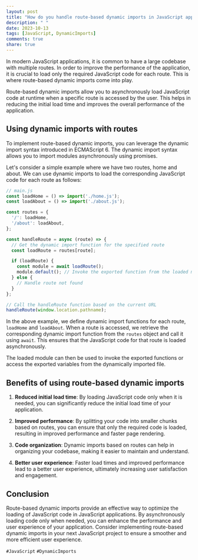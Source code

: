 ```yaml
---
layout: post
title: "How do you handle route-based dynamic imports in JavaScript applications?"
description: " "
date: 2023-10-13
tags: [JavaScript, DynamicImports]
comments: true
share: true
---
```


In modern JavaScript applications, it is common to have a large codebase with multiple routes. In order to improve the performance of the application, it is crucial to load only the required JavaScript code for each route. This is where route-based dynamic imports come into play.

Route-based dynamic imports allow you to asynchronously load JavaScript code at runtime when a specific route is accessed by the user. This helps in reducing the initial load time and improves the overall performance of the application.

## Using dynamic imports with routes

To implement route-based dynamic imports, you can leverage the dynamic import syntax introduced in ECMAScript 6. The dynamic import syntax allows you to import modules asynchronously using promises.

Let's consider a simple example where we have two routes, home and about. We can use dynamic imports to load the corresponding JavaScript code for each route as follows:

```javascript
// main.js
const loadHome = () => import('./home.js');
const loadAbout = () => import('./about.js');

const routes = {
  '/': loadHome,
  '/about': loadAbout,
};

const handleRoute = async (route) => {
  // Get the dynamic import function for the specified route
  const loadRoute = routes[route];

  if (loadRoute) {
    const module = await loadRoute();
    module.default(); // Invoke the exported function from the loaded module
  } else {
    // Handle route not found
  }
};

// Call the handleRoute function based on the current URL
handleRoute(window.location.pathname);
```

In the above example, we define dynamic import functions for each route, `loadHome` and `loadAbout`. When a route is accessed, we retrieve the corresponding dynamic import function from the `routes` object and call it using `await`. This ensures that the JavaScript code for that route is loaded asynchronously.

The loaded module can then be used to invoke the exported functions or access the exported variables from the dynamically imported file.

## Benefits of using route-based dynamic imports

1. **Reduced initial load time**: By loading JavaScript code only when it is needed, you can significantly reduce the initial load time of your application.

2. **Improved performance**: By splitting your code into smaller chunks based on routes, you can ensure that only the required code is loaded, resulting in improved performance and faster page rendering.

3. **Code organization**: Dynamic imports based on routes can help in organizing your codebase, making it easier to maintain and understand.

4. **Better user experience**: Faster load times and improved performance lead to a better user experience, ultimately increasing user satisfaction and engagement.

## Conclusion

Route-based dynamic imports provide an effective way to optimize the loading of JavaScript code in JavaScript applications. By asynchronously loading code only when needed, you can enhance the performance and user experience of your application. Consider implementing route-based dynamic imports in your next JavaScript project to ensure a smoother and more efficient user experience.

`#JavaScript` `#DynamicImports`